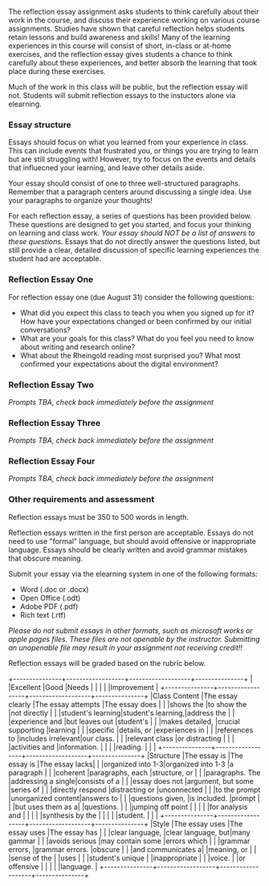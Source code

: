 The reflection essay assignment asks students to think carefully about their work in the course, and discuss their experience working on various course assignments. Studies have shown that careful reflection helps students retain lessons and build awareness and skills! Many of the learning experiences in this course will consist of short, in-class or at-home exercises, and the reflection essay gives students a chance to think carefully about these experiences, and better absorb the learning that took place during these exercises. 

Much of the work in this class will be public, but the reflection essay will not. Students will submit reflection essays to the instuctors alone via elearning.

### Essay structure

Essays should focus on what you learned from your experience in class. This can include events that frustrated you, or things you are trying to learn but are still struggling with! However, try to focus on the events and details that influecned your learning, and leave other details aside. 

Your essay should consist of one to three well-structured paragraphs. Remember that a paragraph centers around discussing a single idea. Use your paragraphs to organize your thoughts!

For each reflection essay, a series of questions has been provided below. These questions are designed to get you started, and focus your thinking on learning and class work. *Your essay should NOT be a list of answers to these questions.* Essays that do not directly answer the questions listed, but still provide a clear, detailed discussion of specific learning experiences the student had are acceptable. 


### Reflection Essay One

For reflection essay one (due August 31) consider the following questions: 

- What did you expect this class to teach you when you signed up for it? How have your expectations changed or been confirmed by our initial conversations? 
- What are your goals for this class? What do you feel you need to know about writing and research online?
- What about the Rheingold reading most surprised you? What most confirmed your expectations about the digital environment? 

### Reflection Essay Two

*Prompts TBA, check back immediately before the assignment*


### Reflection Essay Three

*Prompts TBA, check back immediately before the assignment*


### Reflection Essay Four

*Prompts TBA, check back immediately before the assignment*


### Other requirements and assessment 

Reflection essays must be 350 to 500 words in length. 

Reflection essays written in the first person are acceptable. Essays do not need to use "formal" language, but should avoid offensive or inappropriate language. Essays should be clearly written and avoid grammar mistakes that obscure meaning. 

Submit your essay via the elearning system in one of the following formats: 
- Word (.doc or .docx)
- Open Office (.odt)
- Adobe PDF (.pdf)
- Rich text (.rtf)

*Please do not submit essays in other formats, such as microsoft works or apple pages files. These files are not openable by the instructor. Submitting an unopenable file may result in your assignment not receiving credit!!*

Reflection essays will be graded based on the rubric below. 

+---------------+------------------+-------------------+---------------+
|               |Excellent         |Good               |Needs          |
|               |                  |                   |Improvement    |
+---------------+------------------+-------------------+---------------+
|Class Content  |The essay clearly |The essay attempts |The essay does |
|               |shows the         |to show the        |not directly   |
|               |student's learning|student's learning,|address the    |
|               |experience and    |but leaves out     |student's      |
|               |makes detailed,   |crucial supporting |learning       |
|               |specific          |details, or        |experiences in |
|               |references to     |includes irrelevant|our class.     |
|               |relevant class    |or distracting     |               |
|               |activities and    |information.       |               |
|               |reading.          |                   |               |
+---------------+------------------+-------------------+---------------+
|Structure      |The essay is      |The essay is       |The essay lacks|
|               |organized into 1-3|organized into 1-3 |a paragraph    |
|               |coherent          |paragraphs, each   |structure, or  |
|               |paragraphs. The   |addressing a single|consists of a  |
|               |essay does not    |argument, but some |series of      |
|               |directly respond  |distracting or     |unconnected    |
|               |to the prompt     |unorganized content|answers to     |
|               |questions given,  |is included.       |prompt         |
|               |but uses them as a|                   |questions.     |
|               |jumping off point |                   |               |
|               |for analysis and  |                   |               |
|               |synthesis by the  |                   |               |
|               |student.          |                   |               |
+---------------+------------------+-------------------+---------------+
|Style          |The essay uses    |The essay uses     |The essay has  |
|               |clear language,   |clear language, but|many gammar    |
|               |avoids serious    |may contain some   |errors which   |
|               |grammar errors,   |grammar errors.    |obscure        |
|               |and communicates a|                   |meaning, or    |
|               |sense of the      |                   |uses           |
|               |student's unique  |                   |inappropriate  |
|               |voice.            |                   |or offensive   |
|               |                  |                   |language.      |
+---------------+------------------+-------------------+---------------+

